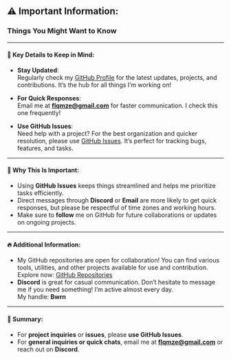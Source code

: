 ## ⚠️ **Important Information**:  
### **Things You Might Want to Know**

---

#### 📝 **Key Details to Keep in Mind:**

- **Stay Updated**:  
  Regularly check my [GitHub Profile](https://github.com/Burvyn) for the latest updates, projects, and contributions. It’s the hub for all things I’m working on! 

- **For Quick Responses**:  
  Email me at **[flqmze@gmail.com](mailto:flqmze@gmail.com)** for faster communication. I check this one frequently!

- **Use GitHub Issues**:  
  Need help with a project? For the best organization and quicker resolution, please use [GitHub Issues](https://github.com/). It’s perfect for tracking bugs, features, and tasks.

---

#### 🚀 **Why This Is Important**:
- Using **GitHub Issues** keeps things streamlined and helps me prioritize tasks efficiently.
- Direct messages through **Discord** or **Email** are more likely to get quick responses, but please be respectful of time zones and working hours.
- Make sure to **follow** me on GitHub for future collaborations or updates on ongoing projects.

---

#### 🔥 **Additional Information**:
- My GitHub repositories are open for collaboration! You can find various tools, utilities, and other projects available for use and contribution.  
  Explore now: [GitHub Repositories](https://github.com/Bwrn)
- **Discord** is great for casual communication. Don’t hesitate to message me if you need something! I’m active almost every day.  
  My handle: **Bwrn**

---

#### 🔑 **Summary**:
- For **project inquiries** or **issues**, please **use GitHub Issues**.
- For **general inquiries or quick chats**, email me at **flqmze@gmail.com** or reach out on **Discord**.
